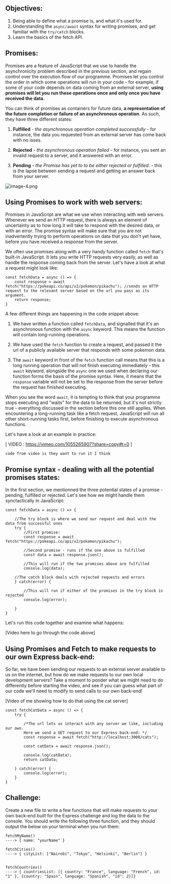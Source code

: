 ## Objectives:
1. Being able to define what a promise is, and what it's used for.
1. Understanding the `async/await` syntax for writing promises, and get familiar with the `try/catch` blocks. 
1. Learn the basics of the fetch API.

## Promises:

Promises are a feature of JavaScript that we use to handle the asynchronicity problem described in the previous section, and regain control over the execution flow of our programme. Promises let you control the order in which some operations will run in your code - for example, if some of your code depends on data coming from an external server, **using promises will let you run these operations once and only once you have received the data**.

You can think of promises as containers for future data, **a representation of the future completion or failure of an asynchronous operation**. As such, they have three different states: 

1. **Fulfilled** - *the asynchronous operation completed successfully* - for instance, the data you requested from an external server has come back with no isses. 

1. **Rejected** - *the asynchronous operation failed* - for instance, you sent an invalid request to a server, and it answered with an error.  

1. **Pending** - *the Promise has yet to to be either rejected or fulfilled.* - this is the lapse between sending a request and getting an answer back from your server. 

![image-4.png](https://eu-west-2.graphassets.com/AXI7KNWwuTwCtIHy5bFnWz/aMqpq4UjS6OnHdO8tLR0)


## Using Promises to work with web servers: 

Promises in JavaScript are what we use when interacting with web servers. Whenever we send an HTTP request, there is always an element of uncertainty as to how long it will take to respond with the desired data, or with an error. The promise syntax will make sure that you are not inadvertently trying to perform operations on data that you don't yet have, before you have received a response from the server. 

We often use promises along with a very handy function called `fetch` that's built-in JavaScript. It lets you write HTTP requests very easily, as well as handle the response coming back from the server. Let's have a look at what a request might look like: 

```
const fetchData = async () => {
    const response = await fetch("https://pokeapi.co/api/v2/pokemon/pikachu"); //sends an HTTP request to the relevant server based on the url you pass as its argument.
    return response; 
}
```

A few different things are happening in the code snippet above:

1. We have written a function called `fetchData`, and signalled that it's an asynchronous function with the `async` keyword. This means the function will contain long-running operations.

1. We have used the `fetch` function to create a request, and passed it the url of a publicly available server that responds with some pokemon data. 

1. The `await` keyword in front of the `fetch` function call means that this is a long running operation that will not finish executing immediately - this `await` keyword, alongside the `async` one we used when declaring our function forms the basis of the promise syntax. Here, it means that the `response` variable will not be set to the response from the server before the request has finished executing. 

When you see the word `await`, it is tempting to think that your programme stops executing and "waits" for the data to be returned, but it's not strictly true - everything discussed in the section before this one still applies. When encountering a long-running task like a fetch request, JavaScript will run all other short-running tasks first, before finishing to execute asynchronous functions.

Let's have a look at an example in practice: 

[
VIDEO : https://vimeo.com/1055265907?share=copy#t=0
]

```
code from video is they want to run it I think
```

## Promise syntax - dealing with all the potential promises states: 

In the first section, we mentionned the three potential states of a promise - pending, fulfilled or rejected. Let's see how we might handle them synctactically in JavaScript:

```
const fetchData = async () => {

    //The try block is where we send our request and deal with the data from successful ones
    try {
        //First promise:
        const response = await fetch("https://pokeapi.co/api/v2/pokemon/pikachu");

        //Second promise - runs if the one above is fulfilled
        const data = await response.json(); 

        //This will run if the two promises above are fulfilled
        console.log(data); 

    //The catch block deals with rejected requests and errors
    } catch(error) {

        //This will run if either of the promises in the try block is rejected
        console.log(error);

    }
}
```

Let's run this code together and examine what happens: 

[Video here to go through the code above]

## Using Promises and Fetch to make requests to our own Express back-end: 

So far, we have been sending our requests to an external server available to us on the internet, but how do we make requests to our own local development servers? Take a moment to ponder what we might need to do differently before starting the video, and see if you can guess what part of our code we'll need to modify to send calls to our own back-end! 


[Video of me showing how to do that using the cat server]


```
const fetchCatData = async () => {
    try {

        /*The url lets us interact with any server we like, including our own.
        Here we send a GET request to our Express back-end: */
        const response = await fetch("http://localhost:3000/cats");

        const catData = await response.json(); 

        console.log(catData);
        return catData;

    } catch(error) {
        console.log(error);
    }
}

```

## Challenge: 

Create a new file to write a few functions that will make requests to your own back-end built for the Express challenge and log the data to the console. You should write the following three function, and they should output the below on your terminal when you run them: 

```
fetchMyName()
----> { name: "yourName" }

fetchCities()
----> { cityList: ["Nairobi", "Tokyo", "Helsinki", "Berlin"] }


fetchCountries()
----> { countriesList: [{ country: "France", language: "French", id: "1" }, {country: "Spain", language: "Spanish", "id": 2}]}
```



